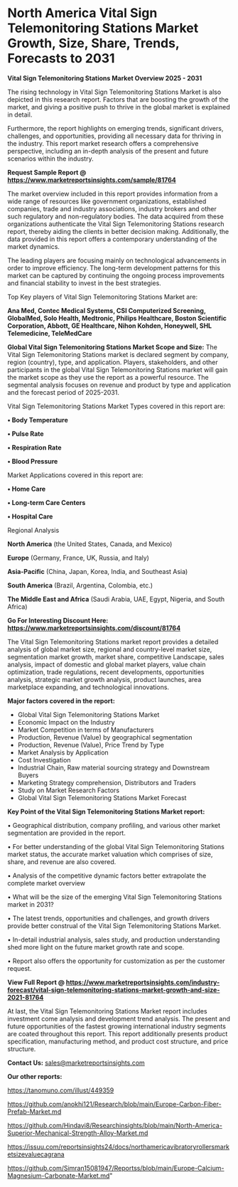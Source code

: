 # North America Vital Sign Telemonitoring Stations Market Growth, Size, Share, Trends, Forecasts to 2031

<Strong> Vital Sign Telemonitoring Stations Market Overview 2025 - 2031</strong>

The rising technology in Vital Sign Telemonitoring Stations Market is also depicted in this research report. Factors that are boosting the growth of the market, and giving a positive push to thrive in the global market is explained in detail.

Furthermore, the report highlights on emerging trends, significant drivers, challenges, and opportunities, providing all necessary data for thriving in the industry. This report market research offers a comprehensive perspective, including an in-depth analysis of the present and future scenarios within the industry.

<strong>Request Sample Report @ <a href=https://www.marketreportsinsights.com/sample/81764>https://www.marketreportsinsights.com/sample/81764</a></strong>

The market overview included in this report provides information from a wide range of resources like government organizations, established companies, trade and industry associations, industry brokers and other such regulatory and non-regulatory bodies. The data acquired from these organizations authenticate the Vital Sign Telemonitoring Stations research report, thereby aiding the clients in better decision making. Additionally, the data provided in this report offers a contemporary understanding of the market dynamics.

The leading players are focusing mainly on technological advancements in order to improve efficiency. The long-term development patterns for this market can be captured by continuing the ongoing process improvements and financial stability to invest in the best strategies.

Top Key players of Vital Sign Telemonitoring Stations Market are:

<strong>Ana Med, Contec Medical Systems, CSI Computerized Screening, GlobalMed, Solo Health, Medtronic, Philips Healthcare, Boston Scientific Corporation, Abbott, GE Healthcare, Nihon Kohden, Honeywell, SHL Telemedicine, TeleMedCare</strong>

<strong><b>Global Vital Sign Telemonitoring Stations Market Scope and Size:</b></strong>
The Vital Sign Telemonitoring Stations market is declared segment by company, region (country), type, and application. Players, stakeholders, and other participants in the global Vital Sign Telemonitoring Stations market will gain the market scope as they use the report as a powerful resource. The segmental analysis focuses on revenue and product by type and application and the forecast period of 2025-2031.

Vital Sign Telemonitoring Stations Market Types covered in this report are:

<strong>• Body Temperature

• Pulse Rate

• Respiration Rate

• Blood Pressure</strong>

Market Applications covered in this report are:

<strong>• Home Care

• Long-term Care Centers

• Hospital Care</strong> 

Regional Analysis

<strong>North America</strong> (the United States, Canada, and Mexico)

<strong>Europe</strong> (Germany, France, UK, Russia, and Italy)

<strong>Asia-Pacific</strong> (China, Japan, Korea, India, and Southeast Asia)

<strong>South America</strong> (Brazil, Argentina, Colombia, etc.)

<strong>The Middle East and Africa</strong> (Saudi Arabia, UAE, Egypt, Nigeria, and South Africa)

<strong>Go For Interesting Discount Here: <a href=https://www.marketreportsinsights.com/discount/81764>https://www.marketreportsinsights.com/discount/81764</a></strong>

The Vital Sign Telemonitoring Stations market report provides a detailed analysis of global market size, regional and country-level market size, segmentation market growth, market share, competitive Landscape, sales analysis, impact of domestic and global market players, value chain optimization, trade regulations, recent developments, opportunities analysis, strategic market growth analysis, product launches, area marketplace expanding, and technological innovations.

<strong><b>Major factors covered in the report:</b></strong>
<ul>
  <li>Global Vital Sign Telemonitoring Stations Market </li>
  <li>Economic Impact on the Industry</li>
  <li>Market Competition in terms of Manufacturers</li>
  <li>Production, Revenue (Value) by geographical segmentation</li>
  <li>Production, Revenue (Value), Price Trend by Type</li>
  <li>Market Analysis by Application</li>
  <li>Cost Investigation</li>
  <li>Industrial Chain, Raw material sourcing strategy and Downstream Buyers</li>
  <li>Marketing Strategy comprehension, Distributors and Traders</li>
  <li>Study on Market Research Factors</li>
  <li>Global Vital Sign Telemonitoring Stations Market Forecast</li>
</ul>

<strong><b>Key Point of the Vital Sign Telemonitoring Stations Market report:</b></strong>

• Geographical distribution, company profiling, and various other market segmentation are provided in the report.

• For better understanding of the global Vital Sign Telemonitoring Stations market status, the accurate market valuation which comprises of size, share, and revenue are also covered.

• Analysis of the competitive dynamic factors better extrapolate the complete market overview

• What will be the size of the emerging Vital Sign Telemonitoring Stations market in 2031?

• The latest trends, opportunities and challenges, and growth drivers provide better construal of the Vital Sign Telemonitoring Stations Market.

• In-detail industrial analysis, sales study, and production understanding shed more light on the future market growth rate and scope.

• Report also offers the opportunity for customization as per the customer request.

<strong><b>View Full Report @ <a href=https://www.marketreportsinsights.com/industry-forecast/vital-sign-telemonitoring-stations-market-growth-and-size-2021-81764>https://www.marketreportsinsights.com/industry-forecast/vital-sign-telemonitoring-stations-market-growth-and-size-2021-81764</a></b></strong>


At last, the Vital Sign Telemonitoring Stations Market report includes investment come analysis and development trend analysis. The present and future opportunities of the fastest growing international industry segments are coated throughout this report. This report additionally presents product specification, manufacturing method, and product cost structure, and price structure.

<strong>Contact Us:</strong>
sales@marketreportsinsights.com

<strong>Our other reports:</strong>

<a href=https://tanomuno.com/illust/449359>https://tanomuno.com/illust/449359</a>

<a href=https://github.com/anokhi121/Research/blob/main/Europe-Carbon-Fiber-Prefab-Market.md>https://github.com/anokhi121/Research/blob/main/Europe-Carbon-Fiber-Prefab-Market.md</a>

<a href=https://github.com/Hindavi8/Researchinsights/blob/main/North-America-Superior-Mechanical-Strength-Alloy-Market.md>https://github.com/Hindavi8/Researchinsights/blob/main/North-America-Superior-Mechanical-Strength-Alloy-Market.md</a>

<a href=https://issuu.com/reportsinsights24/docs/northamericavibratoryrollersmarketsizevaluecagrana>https://issuu.com/reportsinsights24/docs/northamericavibratoryrollersmarketsizevaluecagrana</a>

<a href=https://github.com/Simran15081947/Reportss/blob/main/Europe-Calcium-Magnesium-Carbonate-Market.md>https://github.com/Simran15081947/Reportss/blob/main/Europe-Calcium-Magnesium-Carbonate-Market.md</a>"
